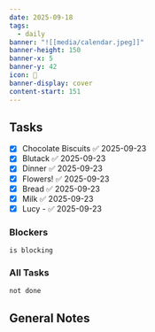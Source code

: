 ```yaml
---
date: 2025-09-18
tags:
  - daily
banner: "![[media/calendar.jpeg]]"
banner-height: 150
banner-x: 5
banner-y: 42
icon: 📆
banner-display: cover
content-start: 151
---
```

## Tasks
- [x] Chocolate Biscuits ✅ 2025-09-23
- [x] Blutack ✅ 2025-09-23
- [x] Dinner ✅ 2025-09-23
- [x] Flowers! ✅ 2025-09-23
- [x] Bread ✅ 2025-09-23
- [x] Milk ✅ 2025-09-23
- [x] Lucy - ✅ 2025-09-23

### Blockers
```tasks
is blocking
```

### All Tasks
```tasks
not done
```

## General Notes
